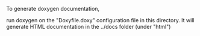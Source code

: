 To generate doxygen documentation,

run doxygen on the "Doxyfile.doxy" configuration file in this directory. It will generate HTML documentation
in the ../docs folder (under "html")

